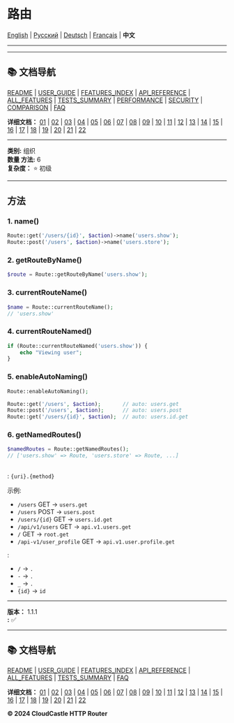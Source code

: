 #  路由

[English](../../en/features/07_NAMED_ROUTES.md) | [Русский](../../ru/features/07_NAMED_ROUTES.md) | [Deutsch](../../de/features/07_NAMED_ROUTES.md) | [Français](../../fr/features/07_NAMED_ROUTES.md) | **中文**

---







---

## 📚 文档导航

[README](../../README.md) | [USER_GUIDE](../USER_GUIDE.md) | [FEATURES_INDEX](../FEATURES_INDEX.md) | [API_REFERENCE](../API_REFERENCE.md) | [ALL_FEATURES](../ALL_FEATURES.md) | [TESTS_SUMMARY](../TESTS_SUMMARY.md) | [PERFORMANCE](../PERFORMANCE_ANALYSIS.md) | [SECURITY](../SECURITY_REPORT.md) | [COMPARISON](../COMPARISON.md) | [FAQ](../FAQ.md)

**详细文档：** [01](01_BASIC_ROUTING.md) | [02](02_ROUTE_PARAMETERS.md) | [03](03_ROUTE_GROUPS.md) | [04](04_RATE_LIMITING.md) | [05](05_IP_FILTERING.md) | [06](06_MIDDLEWARE.md) | [07](07_NAMED_ROUTES.md) | [08](08_TAGS.md) | [09](09_HELPER_FUNCTIONS.md) | [10](10_ROUTE_SHORTCUTS.md) | [11](11_ROUTE_MACROS.md) | [12](12_URL_GENERATION.md) | [13](13_EXPRESSION_LANGUAGE.md) | [14](14_CACHING.md) | [15](15_PLUGINS.md) | [16](16_LOADERS.md) | [17](17_PSR_SUPPORT.md) | [18](18_ACTION_RESOLVER.md) | [19](19_STATISTICS.md) | [20](20_SECURITY.md) | [21](21_EXCEPTIONS.md) | [22](22_CLI_TOOLS.md)

---


**类别:** 组织   
**数量 方法:** 6  
**复杂度：** ⭐ 初级 

---

## 方法

### 1. name()

```php
Route::get('/users/{id}', $action)->name('users.show');
Route::post('/users', $action)->name('users.store');
```

### 2. getRouteByName()

```php
$route = Route::getRouteByName('users.show');
```

### 3. currentRouteName()

```php
$name = Route::currentRouteName();
// 'users.show'
```

### 4. currentRouteNamed()

```php
if (Route::currentRouteNamed('users.show')) {
    echo "Viewing user";
}
```

### 5. enableAutoNaming()

```php
Route::enableAutoNaming();

Route::get('/users', $action);       // auto: users.get
Route::post('/users', $action);      // auto: users.post
Route::get('/users/{id}', $action);  // auto: users.id.get
```

### 6. getNamedRoutes()

```php
$namedRoutes = Route::getNamedRoutes();
// ['users.show' => Route, 'users.store' => Route, ...]
```

## 

: `{uri}.{method}`

示例:
- `/users` GET → `users.get`
- `/users` POST → `users.post`
- `/users/{id}` GET → `users.id.get`
- `/api/v1/users` GET → `api.v1.users.get`
- `/` GET → `root.get`
- `/api-v1/user_profile` GET → `api.v1.user.profile.get`

:
- `/` → `.`
- `-` → `.`
- `_` → `.`
- `{id}` → `id`

---

**版本：** 1.1.1  
**:** ✅  


---

## 📚 文档导航

[README](../../README.md) | [USER_GUIDE](../USER_GUIDE.md) | [FEATURES_INDEX](../FEATURES_INDEX.md) | [API_REFERENCE](../API_REFERENCE.md) | [ALL_FEATURES](../ALL_FEATURES.md) | [TESTS_SUMMARY](../TESTS_SUMMARY.md) | [FAQ](../FAQ.md)

**详细文档：** [01](01_BASIC_ROUTING.md) | [02](02_ROUTE_PARAMETERS.md) | [03](03_ROUTE_GROUPS.md) | [04](04_RATE_LIMITING.md) | [05](05_IP_FILTERING.md) | [06](06_MIDDLEWARE.md) | [07](07_NAMED_ROUTES.md) | [08](08_TAGS.md) | [09](09_HELPER_FUNCTIONS.md) | [10](10_ROUTE_SHORTCUTS.md) | [11](11_ROUTE_MACROS.md) | [12](12_URL_GENERATION.md) | [13](13_EXPRESSION_LANGUAGE.md) | [14](14_CACHING.md) | [15](15_PLUGINS.md) | [16](16_LOADERS.md) | [17](17_PSR_SUPPORT.md) | [18](18_ACTION_RESOLVER.md) | [19](19_STATISTICS.md) | [20](20_SECURITY.md) | [21](21_EXCEPTIONS.md) | [22](22_CLI_TOOLS.md)

**© 2024 CloudCastle HTTP Router**
